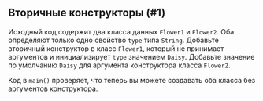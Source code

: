 ## Вторичные конструкторы (#1)

Исходный код содержит два класса данных `Flower1` и `Flower2`. Оба определяют только одно свойство `type` типа `String`. Добавьте вторичный конструктор в класс `Flower1`, который не принимает аргументов и инициализирует `type` значением `Daisy`. Добавьте значение по умолчанию `Daisy` для аргумента конструктора класса `Flower2`.

Код в `main()` проверяет, что теперь вы можете создавать оба класса без аргументов конструктора.